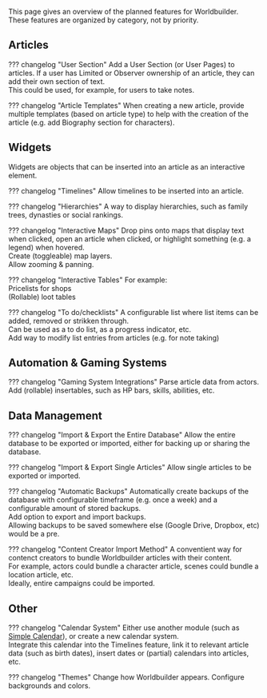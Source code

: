 This page gives an overview of the planned features for Worldbuilder.<br>
These features are organized by category, not by priority.

## Articles
??? changelog "User Section"
    Add a User Section (or User Pages) to articles. If a user has Limited or Observer ownership of an article, they can add their own section of text.<br>
    This could be used, for example, for users to take notes.

??? changelog "Article Templates"
    When creating a new article, provide multiple templates (based on article type) to help with the creation of the article (e.g. add Biography section for characters).

## Widgets
Widgets are objects that can be inserted into an article as an interactive element.

??? changelog "Timelines"
    Allow timelines to be inserted into an article.

??? changelog "Hierarchies"
    A way to display hierarchies, such as family trees, dynasties or social rankings.

??? changelog "Interactive Maps"
    Drop pins onto maps that display text when clicked, open an article when clicked, or highlight something (e.g. a legend) when hovered.<br>
    Create (toggleable) map layers.<br>
    Allow zooming & panning.

??? changelog "Interactive Tables"
    For example:<br>
    Pricelists for shops<br>
    (Rollable) loot tables

??? changelog "To do/checklists"
    A configurable list where list items can be added, removed or strikken through.<br>
    Can be used as a to do list, as a progress indicator, etc.<br>
    Add way to modify list entries from articles (e.g. for note taking)

## Automation & Gaming Systems

??? changelog "Gaming System Integrations"
    Parse article data from actors.<br>
    Add (rollable) insertables, such as HP bars, skills, abilities, etc.

## Data Management

??? changelog "Import & Export the Entire Database"
    Allow the entire database to be exported or imported, either for backing up or sharing the database.

??? changelog "Import & Export Single Articles"
    Allow single articles to be exported or imported.

??? changelog "Automatic Backups"
    Automatically create backups of the database with configurable timeframe (e.g. once a week) and a configurable amount of stored backups.<br>
    Add option to export and import backups.<br>
    Allowing backups to be saved somewhere else (Google Drive, Dropbox, etc) would be a pre.

??? changelog "Content Creator Import Method"
    A conventient way for contenct creators to bundle Worldbuilder articles with their content.<br>
    For example, actors could bundle a character article, scenes could bundle a location article, etc.<br>
    Ideally, entire campaigns could be imported.

## Other

??? changelog "Calendar System"
    Either use another module (such as [Simple Calendar](https://foundryvtt.com/packages/foundryvtt-simple-calendar)), or create a new calendar system.<br>
    Integrate this calendar into the Timelines feature, link it to relevant article data (such as birth dates), insert dates or (partial) calendars into articles, etc.

??? changelog "Themes"
    Change how Worldbuilder appears. Configure backgrounds and colors.